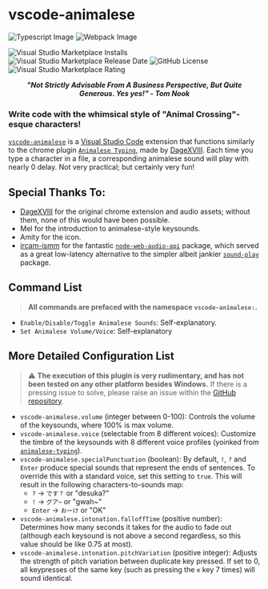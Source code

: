 # vscode-animalese

![Typescript Image](https://img.shields.io/badge/TypeScript-007ACC?style=for-the-badge&logo=typescript&logoColor=white) ![Webpack Image](https://img.shields.io/badge/Webpack-8DD6F9?style=for-the-badge&logo=Webpack&logoColor=white)

![Visual Studio Marketplace Installs](https://img.shields.io/visual-studio-marketplace/i/AidanHsiao.vscode-animalese?style=plastic&color=%23e0d0b4) ![Visual Studio Marketplace Release Date](https://img.shields.io/visual-studio-marketplace/release-date/AidanHsiao.vscode-animalese) ![GitHub License](https://img.shields.io/github/license/esv-sweetplum/vscode-animalese) ![Visual Studio Marketplace Rating](https://img.shields.io/visual-studio-marketplace/stars/AidanHsiao.vscode-animalese)

<center><i><b> "Not Strictly Advisable From A Business Perspective, But Quite Generous. Yes yes!"  - Tom Nook</b></i></center>

### Write code with the whimsical style of "Animal Crossing"-esque characters!

[`vscode-animalese`](https://marketplace.visualstudio.com/items?itemName=AidanHsiao.vscode-animalese) is a [Visual Studio Code](https://code.visualstudio.com/) extension that functions similarly to the chrome plugin [`Animalese Typing`](https://chromewebstore.google.com/detail/animalese-typing/djbgadolfboockbofalipohdncimebic?hl=en), made by [DageXVIII](https://github.com/joshxviii). Each time you type a character in a file, a corresponding animalese sound will play with nearly 0 delay. Not very practical; but certainly very fun!

## Special Thanks To:

-   [DageXVIII](https://github.com/joshxviii/animalese-typing) for the original chrome extension and audio assets; without them, none of this would have been possible.
-   Mel for the introduction to animalese-style keysounds.
-   Amity for the icon.
-   [ircam-ismm](https://github.com/ircam-ismm) for the fantastic [`node-web-audio-api`](https://www.npmjs.com/package/node-web-audio-api) package, which served as a great low-latency alternative to the simpler albeit jankier [`sound-play`](https://www.npmjs.com/package/sound-play) package.

## Command List

> **All commands are prefaced with the namespace `vscode-animalese:`.**

-   `Enable/Disable/Toggle Animalese Sounds`: Self-explanatory.
-   `Set Animalese Volume/Voice`: Self-explanatory

## More Detailed Configuration List

> ⚠️ **The execution of this plugin is very rudimentary, and has not been tested on any other platform besides Windows.** If there is a pressing issue to solve, please raise an issue within the [GitHub repository](https://github.com/ESV-Sweetplum/vscode-animalese).

-   `vscode-animalese.volume` (integer between 0-100): Controls the volume of the keysounds, where 100% is max volume.
-   `vscode-animalese.voice` (selectable from 8 different voices): Customize the timbre of the keysounds with 8 different voice profiles (yoinked from [`animalese-typing`](https://www.npmjs.com/package/sound-play)).
-   `vscode-animalese.specialPunctuation` (boolean): By default, `!`, `?` and `Enter` produce special sounds that represent the ends of sentences. To override this with a standard voice, set this setting to `true`. This will result in the following characters-to-sounds map:
    -   `?` -> `です？` or "desuka?"
    -   `!` -> `グア~` or "gwah~"
    -   `Enter` -> `おーけ` or "OK"
-   `vscode-animalese.intonation.falloffTime` (positive number): Determines how many seconds it takes for the audio to fade out (although each keysound is not above a second regardless, so this value should be like 0.75 at most).
-   `vscode-animalese.intonation.pitchVariation` (positive integer): Adjusts the strength of pitch variation between duplicate key pressed. If set to 0, all keypresses of the same key (such as pressing the `e` key 7 times) will sound identical.
